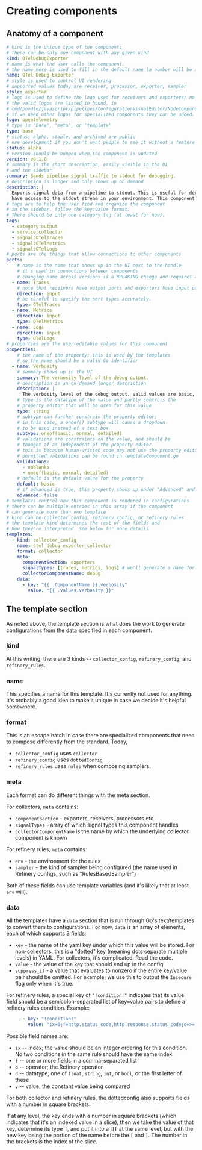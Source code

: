# Creating components

## Anatomy of a component

```yaml
# kind is the unique type of the component;
# there can be only one component with any given kind
kind: OTelDebugExporter
# name is what the user calls the component.
# the name here is used to fill in the default name (a number will be appended)
name: OTel Debug Exporter
# style is used to control UI rendering
# supported values today are receiver, processor, exporter, sampler
style: exporter
# logo is used to define the logo used for receivers and exporters; no need to specify if not needed.
# the valid logos are listed in hound, in
# cmd/poodle/javascript/pipelines/ConfigurationVisualEditor/NodeComponentLogo.tsx
# if we need other logos for specialized components they can be added.
logo: opentelemetry
# type is 'base', 'meta', or 'template'
type: base
# status: alpha, stable, and archived are public
# use development if you don't want people to see it without a feature flag
status: alpha
# version should be bumped when the component is updated
version: v0.1.0
# summary is the short description, easily visible in the UI
# and the sidebar
summary: Sends pipeline signal traffic to stdout for debugging.
# description is longer and only shows up on demand
description: |
  Exports signal data from a pipeline to stdout. This is useful for debugging, but only if you
  have access to the stdout stream in your environment. This component is not intended for production use.
# tags are to help the user find and organize the component
# in the sidebar. follow the key:value format.
# There should be only one category tag (at least for now).
tags:
  - category:output
  - service:collector
  - signal:OTelTraces
  - signal:OTelMetrics
  - signal:OTelLogs
# ports are the things that allow connections to other components
ports:
    # name is the name that shows up in the UI next to the handle
    # it's used in connections between components.
    # changing name across versions is a BREAKING change and requires a major version bump.
  - name: Traces
    # note that receivers have output ports and exporters have input ports.
    direction: input
    # be careful to specify the port types accurately.
    type: OTelTraces
  - name: Metrics
    direction: input
    type: OTelMetrics
  - name: Logs
    direction: input
    type: OTelLogs
# properties are the user-editable values for this component
properties:
    # the name of the property; this is used by the templates
    # so the name should be a valid Go identifier
  - name: Verbosity
    # summary shows up in the UI
    summary: The verbosity level of the debug output.
    # description is an on-demand longer description
    description: |
      The verbosity level of the debug output. Valid values are basic, normal, or detailed. The default is "basic".
    # type is the datatype of the value and partly controls the
    # property editor that will be used for this value
    type: string
    # subtype can further constrain the property editor;
    # in this case, a oneof() subtype will cause a dropdown
    # to be used instead of a text box
    subtype: oneof(basic, normal, detailed)
    # validations are constraints on the value, and should be
    # thought of as independent of the property editor.
    # this is because human-written code may not use the property editor.
    # permitted validations can be found in templateComponent.go
    validations:
      - noblanks
      - oneof(basic, normal, detailed)
    # default is the default value for the property
    default: basic
    # if advanced is true, this property shows up under "Advanced" and is hidden by default
    advanced: false
# templates control how this component is rendered in configurations
# there can be multiple entries in this array if the component
# can generate more than one template
# kind can be collector_config, refinery_config, or refinery_rules
# the template kind determines the rest of the fields and
# how they're interpreted. See below for more details
templates:
  - kind: collector_config
    name: otel_debug_exporter_collector
    format: collector
    meta:
      componentSection: exporters
      signalTypes: [traces, metrics, logs] # we'll generate a name for each pipeline if there's more than 1
      collectorComponentName: debug
    data:
      - key: "{{ .ComponentName }}.verbosity"
        value: "{{ .Values.Verbosity }}"
```

## The template section

As noted above, the template section is what does the work to generate
configurations from the data specified in each component.

### kind

At this writing, there are 3 kinds -- `collector_config`, `refinery_config`, and `refinery_rules`.

### name

This specifies a name for this template. It's currently not used for anything.
It's probably a good idea to make it unique in case we decide it's helpful somewhere.

### format

This is an escape hatch in case there are specialized components that need to
compose differently from the standard. Today,
* `collector_config` uses `collector`
* `refinery_config` uses `dottedConfig`
* `refinery_rules` uses `rules`
when composing samplers.

### meta

Each format can do different things with the meta section.

For collectors, `meta` contains:

- `componentSection` - exporters, receivers, processors etc
- `signalTypes` - array of which signal types this component handles
- `collectorComponentName` is the name by which the underlying collector component is known

For refinery rules, `meta` contains:

- `env` - the environment for the rules
- `sampler` - the kind of sampler being configured (the name used in Refinery configs, such as "RulesBasedSampler")

Both of these fields can use template variables (and it's likely that at least `env` will).

### data

All the templates have a `data` section that is run through Go's text/templates
to convert them to configurations. For now, `data` is an array of elements, each of which supports 3 fields:

- `key` - the name of the yaml key under which this value will be stored. For non-collectors, this is a "dotted" key (meaning dots separate multiple levels) in YAML. For collectors, it's complicated. Read the code.
- `value` - the value of the key that should end up in the config
- `suppress_if` - a value that evaluates to nonzero if the entire key/value pair should be omitted. For example, we use this to output the `Insecure` flag only when it's true.

For refinery rules, a special key of `"!condition!"` indicates that its value field should be a semicolon-separated list of key=value pairs to define a refinery rules condition. Example:

```yaml
      - key: "!condition!"
        value: "ix=0;f=http.status_code,http.response.status_code;o=>=;d=i;v=500"
```

Possible field names are:
* `ix` -- index; the value should be an integer ordering for this condition. No two conditions in the same rule should have the same index.
* `f` -- one or more fields in a comma-separated list
* `o` -- operator; the Refinery operator
* `d` -- datatype; one of `float`, `string`, `int`, or `bool`, or the first letter of these
* `v` -- value; the constant value being compared

For both collector and refinery rules, the dottedconfig also supports fields
with a number in square brackets.

If at any level, the key ends with a number in square brackets (which indicates
that it's an indexed value in a slice), then we take the value of that key,
determine its type T, and put it into a []T at the same level, but with the new
key being the portion of the name before the `[` and `]`. The number in the
brackets is the index of the slice.
